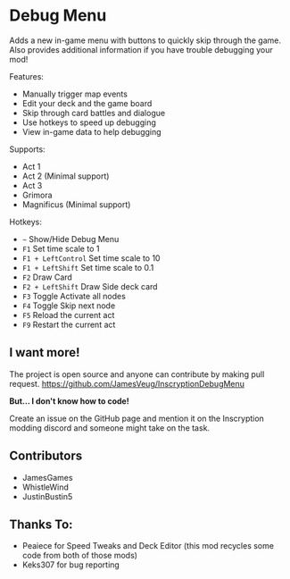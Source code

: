 # Debug Menu

Adds a new in-game menu with buttons to quickly skip through the game.
Also provides additional information if you have trouble debugging your mod!

Features:
- Manually trigger map events
- Edit your deck and the game board
- Skip through card battles and dialogue
- Use hotkeys to speed up debugging
- View in-game data to help debugging

Supports:
- Act 1
- Act 2 (Minimal support)
- Act 3
- Grimora
- Magnificus (Minimal support)


Hotkeys:
- `~` Show/Hide Debug Menu
- `F1` Set time scale to 1
- `F1 + LeftControl` Set time scale to 10
- `F1 + LeftShift` Set time scale to 0.1
- `F2` Draw Card
- `F2 + LeftShift` Draw Side deck card
- `F3` Toggle Activate all nodes
- `F4` Toggle Skip next node
- `F5` Reload the current act
- `F9` Restart the current act


## I want more!
The project is open source and anyone can contribute by making pull request.
https://github.com/JamesVeug/InscryptionDebugMenu

**But... I don't know how to code!**

Create an issue on the GitHub page and mention it on the Inscryption modding discord and someone might take on the task.


## Contributors
- JamesGames
- WhistleWind
- JustinBustin5

## Thanks To:
- Peaiece for Speed Tweaks and Deck Editor (this mod recycles some code from both of those mods)
- Keks307 for bug reporting

